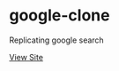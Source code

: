 # google-clone
Replicating google search


[View Site](https://nathanael-han.github.io/google-clone/)
